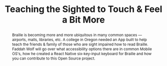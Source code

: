 ---
title: "Teaching the Sighted to Touch & Feel a Bit More"
speaker: Faddah Wolf
tags: ["Talk", "CascadiaJS 2018", "Faddah Wolf"]
abstract: "Braille is becoming more and more ubiquitous in many common spaces — airports, malls, libraries, etc. A college in Oregon needed an App built to help teach the friends & family of those who are sight impaired how to read Braille. Faddah Wolf will go over what accessibility options there are in common Mobile OS's, how he created a React Native six-key-input keyboard for Braille and how you can contribute to this Open Source project."
ytID: QLwV34UJ8I8
layout: talk
---